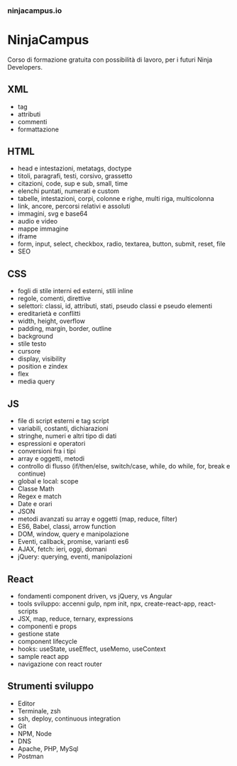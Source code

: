 ### ninjacampus.io

# NinjaCampus
Corso di formazione gratuita con possibilità di lavoro, per i futuri Ninja Developers.

## XML
* tag
* attributi
* commenti
* formattazione

## HTML
* head e intestazioni, metatags, doctype
* titoli, paragrafi, testi, corsivo, grassetto
* citazioni, code, sup e sub, small, time
* elenchi puntati, numerati e custom
* tabelle, intestazioni, corpi, colonne e righe, multi riga, multicolonna
* link, ancore, percorsi relativi e assoluti
* immagini, svg e base64
* audio e video
* mappe immagine
* iframe
* form, input, select, checkbox, radio, textarea, button, submit, reset, file
* SEO

## CSS
* fogli di stile interni ed esterni, stili inline
* regole, comenti, direttive
* selettori: classi, id, attributi, stati, pseudo classi e pseudo elementi
* ereditarietà e conflitti
* width, height, overflow
* padding, margin, border, outline
* background
* stile testo
* cursore
* display, visibility
* position e zindex
* flex
* media query

## JS
* file di script esterni e tag script
* variabili, costanti, dichiarazioni
* stringhe, numeri e altri tipo di dati
* espressioni e operatori
* conversioni fra i tipi
* array e oggetti, metodi
* controllo di flusso (if/then/else, switch/case, while, do while, for, break e continue)
* global e local: scope
* Classe Math
* Regex e match
* Date e orari
* JSON
* metodi avanzati su array e oggetti (map, reduce, filter)
* ES6, Babel, classi, arrow function
* DOM, window, query e manipolazione
* Eventi, callback, promise, varianti es6
* AJAX, fetch: ieri, oggi, domani
* jQuery: querying, eventi, manipolazioni

## React
* fondamenti component driven, vs jQuery, vs Angular
* tools sviluppo: accenni gulp, npm init, npx, create-react-app, react-scripts
* JSX, map, reduce, ternary, expressions
* componenti e props
* gestione state
* component lifecycle
* hooks: useState, useEffect, useMemo, useContext
* sample react app
* navigazione con react router

## Strumenti sviluppo
* Editor
* Terminale, zsh
* ssh, deploy, continuous integration
* Git
* NPM, Node
* DNS
* Apache, PHP, MySql
* Postman
